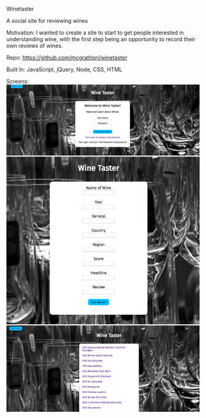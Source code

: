 Winetaster

A social site for reviewing wines

Motivation:
I wanted to create a site to start to get people interested in understanding wine, with the first step being an opportunity to record their own reviews of wines. 


Repo: https://github.com/mcgrathprj/winetaster

Built In: JavaScript, jQuery, Node, CSS, HTML

Screens: 
![Opening Screen](screenshot-frontpage.png)
![Add a Wine Page](screenshot-addwine.png)
![Browse Wines Page](screenshot-browsewines.png)